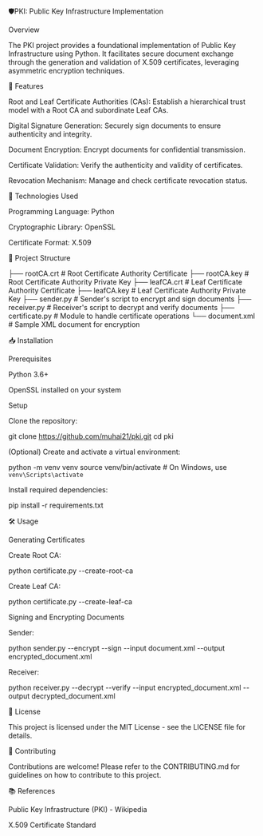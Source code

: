 🛡️PKI: Public Key Infrastructure Implementation

Overview

The PKI project provides a foundational implementation of Public Key Infrastructure using Python. It facilitates secure document exchange through the generation and validation of X.509 certificates, leveraging asymmetric encryption techniques.

🚀 Features





Root and Leaf Certificate Authorities (CAs): Establish a hierarchical trust model with a Root CA and subordinate Leaf CAs.



Digital Signature Generation: Securely sign documents to ensure authenticity and integrity.



Document Encryption: Encrypt documents for confidential transmission.



Certificate Validation: Verify the authenticity and validity of certificates.



Revocation Mechanism: Manage and check certificate revocation status.

🔧 Technologies Used





Programming Language: Python



Cryptographic Library: OpenSSL



Certificate Format: X.509

📁 Project Structure

├── rootCA.crt          # Root Certificate Authority Certificate
├── rootCA.key          # Root Certificate Authority Private Key
├── leafCA.crt          # Leaf Certificate Authority Certificate
├── leafCA.key          # Leaf Certificate Authority Private Key
├── sender.py           # Sender's script to encrypt and sign documents
├── receiver.py         # Receiver's script to decrypt and verify documents
├── certificate.py      # Module to handle certificate operations
└── document.xml        # Sample XML document for encryption

📥 Installation

Prerequisites





Python 3.6+



OpenSSL installed on your system

Setup





Clone the repository:

git clone https://github.com/muhai21/pki.git
cd pki



(Optional) Create and activate a virtual environment:

python -m venv venv
source venv/bin/activate  # On Windows, use `venv\Scripts\activate`



Install required dependencies:

pip install -r requirements.txt

🛠️ Usage

Generating Certificates





Create Root CA:

python certificate.py --create-root-ca



Create Leaf CA:

python certificate.py --create-leaf-ca

Signing and Encrypting Documents





Sender:

python sender.py --encrypt --sign --input document.xml --output encrypted_document.xml



Receiver:

python receiver.py --decrypt --verify --input encrypted_document.xml --output decrypted_document.xml

📄 License

This project is licensed under the MIT License - see the LICENSE file for details.

🤝 Contributing

Contributions are welcome! Please refer to the CONTRIBUTING.md for guidelines on how to contribute to this project.

📚 References





Public Key Infrastructure (PKI) - Wikipedia



X.509 Certificate Standard
